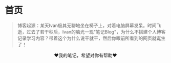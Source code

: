 # 首页

> 博客起源：某天Ivan极其无聊地坐在椅子上，对着电脑屏幕发呆。时间飞逝，过去了若干秒后，Ivan的脑光一现"笔记Blog"，为什么不搭建个人博客记录学习内容？带着这个为什么说干就干，然后你眼前所看到的网页就诞生了！

<center>♥我的笔记，希望对你有帮助♥</center>